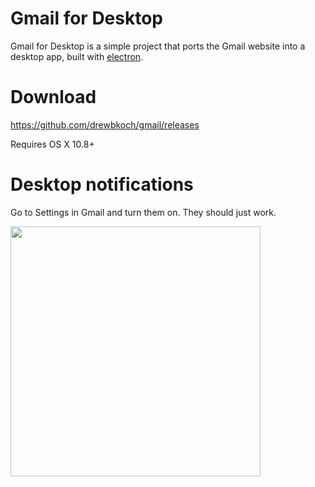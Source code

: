 # Gmail for Desktop

Gmail for Desktop is a simple project that ports the Gmail website into a desktop app, built with [electron](electron.atom.io).

# Download

https://github.com/drewbkoch/gmail/releases

Requires OS X 10.8+

# Desktop notifications

Go to Settings in Gmail and turn them on. They should just work.

<img src="https://raw.github.com/drewbkoch/gmail/master/notification-example.png" width="400px">
